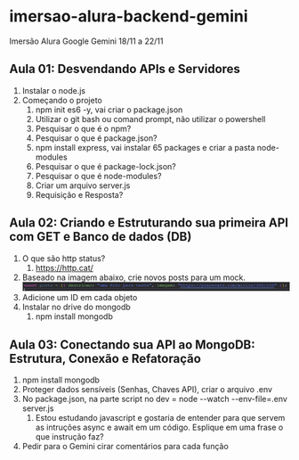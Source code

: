# imersao-alura-backend-gemini
Imersão Alura Google Gemini 18/11 a 22/11


## Aula 01: Desvendando APIs e Servidores
1. Instalar o node.js
2. Começando o projeto
   1. npm init es6 -y, vai criar o package.json
   2. Utilizar o git bash ou comand prompt, não utilizar o powershell
   3. Pesquisar o que é o npm?
   4. Pesquisar o que é package.json?
   5. npm install express, vai instalar 65 packages e criar a pasta node-modules
   6. Pesquisar o que é package-lock.json?
   7. Pesquisar o que é node-modules?
   8. Criar um arquivo server.js
   9. Requisição e Resposta?

## Aula 02: Criando e Estruturando sua primeira API com GET e Banco de dados (DB)

1. O que são http status?
   1. https://http.cat/
2. Baseado na imagem abaixo, crie novos posts para um mock. ![alt text](image.png)
3. Adicione um ID em cada objeto
4. Instalar no drive do mongodb
   1. npm install mongodb


## Aula 03: Conectando sua API ao MongoDB: Estrutura, Conexão e Refatoração

1. npm install mongodb
2. Proteger dados sensíveis (Senhas, Chaves API), criar o arquivo .env
3. No package.json, na parte script no dev = node --watch --env-file=.env server.js
   1. Estou estudando javascript e gostaria de entender para que servem as intruções async e await em um código. Esplique em uma frase o que instrução faz?
4. Pedir para o Gemini cirar comentários para cada função

